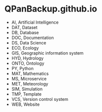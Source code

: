 # QPanBackup.github.io

- AI, Artificial Intelligence
- DAT, Dataset
- DB, Database
- DOC, Documentation
- DS, Data Science
- ECO, Ecology
- GIS, Geographic information system
- HYD, Hydrology
- ONTO, Ontology
- PY, Python
- MAT, Mathematics
- MS, Microservice
- MET, Meteorology
- SIM, Simulation
- TMP, Template
- VCS, Version control system
- WEB, Website
